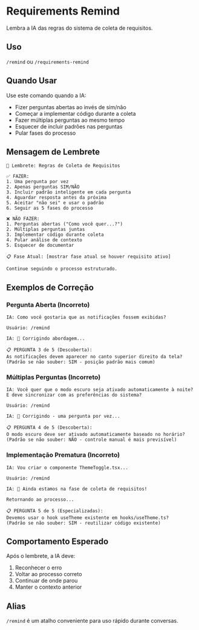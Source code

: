 # Requirements Remind

Lembra a IA das regras do sistema de coleta de requisitos.

## Uso
`/remind` ou `/requirements-remind`

## Quando Usar

Use este comando quando a IA:
- Fizer perguntas abertas ao invés de sim/não
- Começar a implementar código durante a coleta
- Fazer múltiplas perguntas ao mesmo tempo
- Esquecer de incluir padrões nas perguntas
- Pular fases do processo

## Mensagem de Lembrete

```
🔔 Lembrete: Regras de Coleta de Requisitos

✅ FAZER:
1. Uma pergunta por vez
2. Apenas perguntas SIM/NÃO
3. Incluir padrão inteligente em cada pergunta
4. Aguardar resposta antes da próxima
5. Aceitar "não sei" e usar o padrão
6. Seguir as 5 fases do processo

❌ NÃO FAZER:
1. Perguntas abertas ("Como você quer...?")
2. Múltiplas perguntas juntas
3. Implementar código durante coleta
4. Pular análise de contexto
5. Esquecer de documentar

📋 Fase Atual: [mostrar fase atual se houver requisito ativo]

Continue seguindo o processo estruturado.
```

## Exemplos de Correção

### Pergunta Aberta (Incorreto)
```
IA: Como você gostaria que as notificações fossem exibidas?

Usuário: /remind

IA: 🔔 Corrigindo abordagem...

📋 PERGUNTA 3 de 5 (Descoberta):
As notificações devem aparecer no canto superior direito da tela?
(Padrão se não souber: SIM - posição padrão mais comum)
```

### Múltiplas Perguntas (Incorreto)
```
IA: Você quer que o modo escuro seja ativado automaticamente à noite? 
E deve sincronizar com as preferências do sistema?

Usuário: /remind

IA: 🔔 Corrigindo - uma pergunta por vez...

📋 PERGUNTA 4 de 5 (Descoberta):
O modo escuro deve ser ativado automaticamente baseado no horário?
(Padrão se não souber: NÃO - controle manual é mais previsível)
```

### Implementação Prematura (Incorreto)
```
IA: Vou criar o componente ThemeToggle.tsx...

Usuário: /remind

IA: 🔔 Ainda estamos na fase de coleta de requisitos!

Retornando ao processo...

📋 PERGUNTA 5 de 5 (Especializadas):
Devemos usar o hook useTheme existente em hooks/useTheme.ts?
(Padrão se não souber: SIM - reutilizar código existente)
```

## Comportamento Esperado

Após o lembrete, a IA deve:
1. Reconhecer o erro
2. Voltar ao processo correto
3. Continuar de onde parou
4. Manter o contexto anterior

## Alias
`/remind` é um atalho conveniente para uso rápido durante conversas.